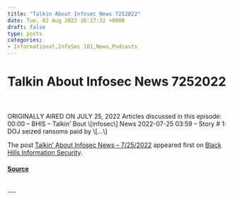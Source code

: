 ```yaml
---
title: "Talkin About Infosec News 7252022"
date: Tue, 02 Aug 2022 16:17:32 +0000
draft: false
type: posts
categories: 
- Informational,InfoSec 101,News,Podcasts
---
```

# Talkin About Infosec News 7252022

<br/>

<br/>
ORIGINALLY AIRED ON JULY 25, 2022 Articles discussed in this episode: 00:00 – BHIS – Talkin’ Bout \[infosec\] News 2022-07-25 03:59 – Story # 1: DOJ seized ransoms paid by \[…\]

The post [Talkin’ About Infosec News – 7/25/2022](https://www.blackhillsinfosec.com/talkin-about-infosec-news-8-1-2022/) appeared first on [Black Hills Information Security](https://www.blackhillsinfosec.com).

#### [Source](https://www.blackhillsinfosec.com/talkin-about-infosec-news-8-1-2022/)

<br/>
---
